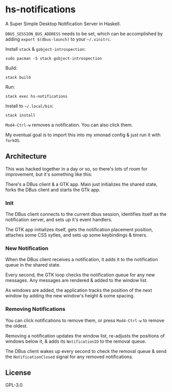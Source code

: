 # hs-notifications

A Super Simple Desktop Notification Server in Haskell.

`DBUS_SESSION_BUS_ADDRESS` needs to be set, which can be accomplished by adding
`export $(dbus-launch)` to your `~/.xinitrc`.


Install `stack` & `gobject-introspection`:

    sudo pacman -S stack gobject-introspection

Build:

    stack build

Run:

    stack exec hs-notifications

Install to `~/.local/bin`:

    stack install

`Mod4-Ctrl-w` removes a notification. You can also click them.

My eventual goal is to import this into my xmonad config & just run it with
`forkOS`.



## Architecture

This was hacked together in a day or so, so there's lots of room for
improvement, but it's something like this:

There's a DBus client & a GTK app. Main just initializes the shared state,
forks the DBus client and starts the GTk app.

### Init

The DBus client connects to the current dbus session, identifies itself as the
notification server, and sets up it's event handlers.

The GTK app initializes itself, gets the notification placement position,
attaches some CSS sytles, and sets up some keybindings & timers.

### New Notification

When the DBus client receives a notification, it adds it to the notification
queue in the shared state.

Every second, the GTK loop checks the notification queue for any new messages.
Any messages are rendered & added to the window list.

As windows are added, the application tracks the position of the next window by
adding the new window's height & some spacing.

### Removing Notifications

You can click notifications to remove them, or press `Mod4-Ctrl-w` to remove
the oldest.

Removing a notification updates the window list, re-adjusts the positions of
windows below it, & adds its `NotificationID` to the removal queue.

The DBus client wakes up every second to check the removal queue & send the
`NotificationClosed` signal for any removed notifications.


## License

GPL-3.0
